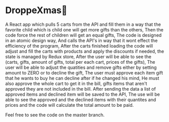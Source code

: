 # DroppeXmas🎄
A React app which pulls 5 carts from the API and fill them in a way that the favorite child which is child one will get more gifts than the others, Then the code force the rest of children will get an equal gifts, The code is designed in an atomic design way, And calls the API's in way that it wont effect the efficiency of the program, After the carts finished loading the code will adjust and fill the carts with products and apply the discounts if needed, the state is managed by Redux store, After the user will be able to see the (carts, gifts, amount of gifts, total per each cart, prices of the gifts), The user will be able to adjust the quatities and remove gifts either by setting amount to ZERO or to decline the gift, The user must approve each item gift that he wants to buy he can decline after if he changed his mind, He must also approve the whole cart to get it in the bill, gifts items that aren't approved they are not included in the bill. After sending the data  a list of approved items and declined item will be saved to the API, The use will be able to see the approved and the declined items with their quantites and prices and the code will calculate the total amount to be paid.

Feel free to see the code on the master branch.
